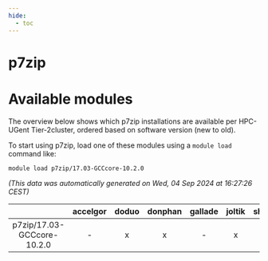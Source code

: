 ```yaml
---
hide:
  - toc
---
```


p7zip
=====

# Available modules


The overview below shows which p7zip installations are available per HPC-UGent Tier-2cluster, ordered based on software version (new to old).

To start using p7zip, load one of these modules using a `module load` command like:

```shell
module load p7zip/17.03-GCCcore-10.2.0
```

*(This data was automatically generated on Wed, 04 Sep 2024 at 16:27:26 CEST)*  

| |accelgor|doduo|donphan|gallade|joltik|shinx|skitty|
| :---: | :---: | :---: | :---: | :---: | :---: | :---: | :---: |
|p7zip/17.03-GCCcore-10.2.0|-|x|x|-|x|-|x|
